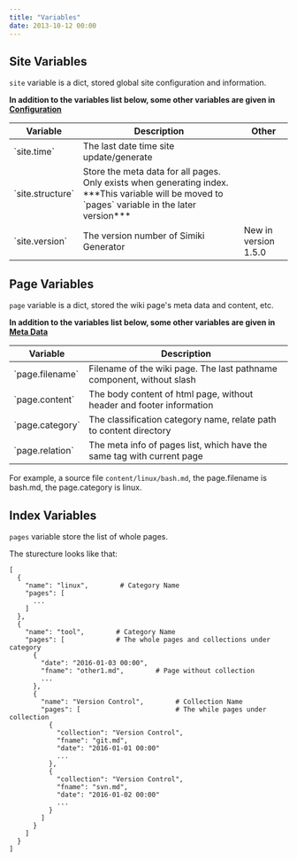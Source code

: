 ```yaml
---
title: "Variables"
date: 2013-10-12 00:00
---
```


## Site Variables ##

`site` variable is a dict, stored global site configuration and information.

**In addition to the variables list below, some other variables are given in [Configuration](/docs/configuration.html)**

<table class="table table-bordered table-hover" markdown="1">
  <thead>
    <tr>
      <th>Variable</th>
      <th>Description</th>
      <th>Other</th>
    </tr>
  </thead>
  <tbody>
    <tr>
      <td>`site.time`</td>
      <td>The last date time site update/generate</td>
      <td></td>
    </tr>
    <tr>
      <td>`site.structure`</td>
      <td>Store the meta data for all pages. Only exists when generating index. ***This variable will be moved to `pages` variable in the later version***</td>
      <td></td>
    </tr>
    <tr>
      <td>`site.version`</td>
      <td>The version number of Simiki Generator</td>
      <td>New in version 1.5.0</td>
    </tr>
  </tbody>
</table>

## Page Variables ##

`page` variable is a dict, stored the wiki page's meta data and content, etc.

**In addition to the variables list below, some other variables are given in [Meta Data](/docs/metadata.html)**

<table class="table table-bordered table-hover" markdown="1">
  <thead>
    <tr>
      <th>Variable</th>
      <th>Description</th>
    </tr>
  </thead>
  <tbody>
    <tr>
      <td>`page.filename`</td>
      <td>Filename of the wiki page. The last pathname component, without slash</td>
    </tr>
    <tr>
      <td>`page.content`</td>
      <td>The body content of html page, without header and footer information</td>
    </tr>
    <tr>
      <td>`page.category`</td>
      <td>The classification category name, relate path to content directory</td>
    </tr>
    <tr>
      <td>`page.relation`</td>
      <td>The meta info of pages list, which have the same tag with current page</td>
    </tr>
  </tbody>
</table>

For example, a source file `content/linux/bash.md`, the page.filename is bash.md, the page.category is linux.

## Index Variables ##

`pages` variable store the list of whole pages.

The sturecture looks like that:

```text
[
  {
    "name": "linux",        # Category Name
    "pages": [
      ...
    ]
  },
  {
    "name": "tool",        # Category Name
    "pages": [             # The whole pages and collections under category
      {
        "date": "2016-01-03 00:00",
        "fname": "other1.md",        # Page without collection
        ...
      },
      {
        "name": "Version Control",        # Collection Name
        "pages": [                        # The while pages under collection
          {
            "collection": "Version Control",
            "fname": "git.md",
            "date": "2016-01-01 00:00"
            ...
          },
          {
            "collection": "Version Control",
            "fname": "svn.md",
            "date": "2016-01-02 00:00"
            ...
          }
        ]
      }
    ]
  }
]
```
